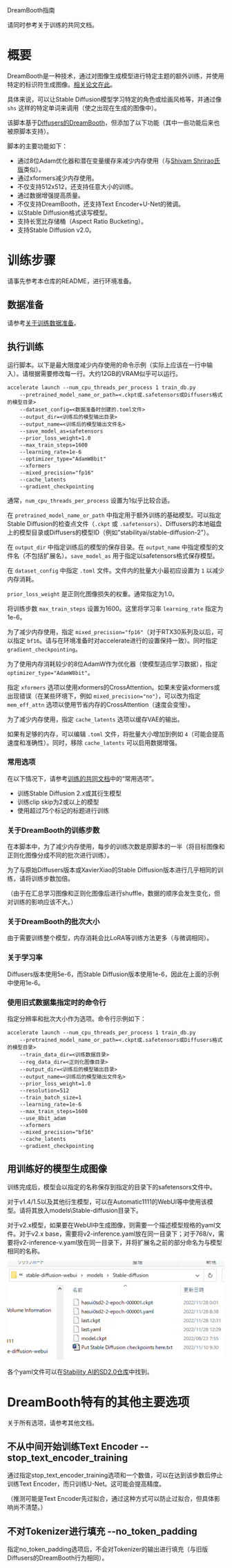DreamBooth指南

请同时参考关于训练的共同文档。

# 概要

DreamBooth是一种技术，通过对图像生成模型进行特定主题的额外训练，并使用特定的标识符生成图像。[相关论文在此](https://arxiv.org/abs/2208.12242)。

具体来说，可以让Stable Diffusion模型学习特定的角色或绘画风格等，并通过像 `shs` 这样的特定单词来调用（使之出现在生成的图像中）。

该脚本基于[Diffusers的DreamBooth](https://github.com/huggingface/diffusers/tree/main/examples/dreambooth)，但添加了以下功能（其中一些功能后来也被原脚本支持）。

脚本的主要功能如下：

- 通过8位Adam优化器和潜在变量缓存来减少内存使用（与[Shivam Shrirao氏版](https://github.com/ShivamShrirao/diffusers/tree/main/examples/dreambooth)类似）。
- 通过xformers减少内存使用。
- 不仅支持512x512，还支持任意大小的训练。
- 通过数据增强提高质量。
- 不仅支持DreamBooth，还支持Text Encoder+U-Net的微调。
- 以Stable Diffusion格式读写模型。
- 支持长宽比存储桶（Aspect Ratio Bucketing）。
- 支持Stable Diffusion v2.0。

# 训练步骤

请事先参考本仓库的README，进行环境准备。

## 数据准备

请参考[关于训练数据准备](./train.md)。

## 执行训练

运行脚本。以下是最大限度减少内存使用的命令示例（实际上应该在一行中输入）。请根据需要修改每一行。大约12GB的VRAM似乎可以运行。

```
accelerate launch --num_cpu_threads_per_process 1 train_db.py 
    --pretrained_model_name_or_path=<.ckpt或.safetensors或Diffusers格式的模型目录> 
    --dataset_config=<数据准备时创建的.toml文件> 
    --output_dir=<训练后的模型输出目录>  
    --output_name=<训练后的模型输出文件名> 
    --save_model_as=safetensors 
    --prior_loss_weight=1.0 
    --max_train_steps=1600 
    --learning_rate=1e-6 
    --optimizer_type="AdamW8bit" 
    --xformers 
    --mixed_precision="fp16" 
    --cache_latents 
    --gradient_checkpointing
```

通常，`num_cpu_threads_per_process` 设置为1似乎比较合适。

在 `pretrained_model_name_or_path` 中指定用于额外训练的基础模型。可以指定Stable Diffusion的检查点文件（`.ckpt` 或 `.safetensors`）、Diffusers的本地磁盘上的模型目录或Diffusers的模型ID（例如"stabilityai/stable-diffusion-2"）。

在 `output_dir` 中指定训练后的模型的保存目录。在 `output_name` 中指定模型的文件名（不包括扩展名）。`save_model_as` 用于指定以safetensors格式保存模型。

在 `dataset_config` 中指定 `.toml` 文件。文件内的批量大小最初应设置为 `1` 以减少内存消耗。

`prior_loss_weight` 是正则化图像损失的权重。通常指定为1.0。

将训练步数 `max_train_steps` 设置为1600。这里将学习率 `learning_rate` 指定为1e-6。

为了减少内存使用，指定 `mixed_precision="fp16"`（对于RTX30系列及以后，可以指定 `bf16`。请与在环境准备时对accelerate进行的设置保持一致）。同时指定 `gradient_checkpointing`。

为了使用内存消耗较少的8位AdamW作为优化器（使模型适应学习数据），指定 `optimizer_type="AdamW8bit"`。

指定 `xformers` 选项以使用xformers的CrossAttention。如果未安装xformers或出现错误（在某些环境下，例如 `mixed_precision="no"`），可以改为指定 `mem_eff_attn` 选项以使用节省内存的CrossAttention（速度会变慢）。

为了减少内存使用，指定 `cache_latents` 选项以缓存VAE的输出。

如果有足够的内存，可以编辑 `.toml` 文件，将批量大小增加到例如 `4`（可能会提高速度和准确性）。同时，移除 `cache_latents` 可以启用数据增强。

### 常用选项

在以下情况下，请参考[训练的共同文档](./train.md)中的“常用选项”。

- 训练Stable Diffusion 2.x或其衍生模型
- 训练clip skip为2或以上的模型
- 使用超过75个标记的标题进行训练

### 关于DreamBooth的训练步数

在本脚本中，为了减少内存使用，每步的训练次数是原脚本的一半（将目标图像和正则化图像分成不同的批次进行训练）。

为了与原始Diffusers版本或XavierXiao的Stable Diffusion版本进行几乎相同的训练，请将训练步数加倍。

（由于在汇总学习图像和正则化图像后进行shuffle，数据的顺序会发生变化，但对训练的影响应该不大。）

### 关于DreamBooth的批次大小

由于需要训练整个模型，内存消耗会比LoRA等训练方法更多（与微调相同）。

### 关于学习率

Diffusers版本使用5e-6，而Stable Diffusion版本使用1e-6，因此在上面的示例中使用1e-6。

### 使用旧式数据集指定时的命令行

指定分辨率和批次大小作为选项。命令行示例如下：

```
accelerate launch --num_cpu_threads_per_process 1 train_db.py 
    --pretrained_model_name_or_path=<.ckpt或.safetensors或Diffusers格式的模型目录> 
    --train_data_dir=<训练数据目录> 
    --reg_data_dir=<正则化图像目录> 
    --output_dir=<训练后的模型输出目录> 
    --output_name=<训练后的模型输出文件名> 
    --prior_loss_weight=1.0 
    --resolution=512 
    --train_batch_size=1 
    --learning_rate=1e-6 
    --max_train_steps=1600 
    --use_8bit_adam 
    --xformers 
    --mixed_precision="bf16" 
    --cache_latents
    --gradient_checkpointing
```

## 用训练好的模型生成图像

训练完成后，模型会以指定的名称保存到指定的目录下的safetensors文件中。

对于v1.4/1.5以及其他衍生模型，可以在Automatic1111的WebUI等中使用该模型。请将其放入models\Stable-diffusion目录下。

对于v2.x模型，如果要在WebUI中生成图像，则需要一个描述模型规格的yaml文件。对于v2.x base，需要将v2-inference.yaml放在同一目录下；对于768/v，需要将v2-inference-v.yaml放在同一目录下，并将扩展名之前的部分命名为与模型相同的名称。

![image](./img/210776915-061d79c3-6582-42c2-8884-8b91d2f07313.png)

各个yaml文件可以在[Stability AI的SD2.0仓库](https://github.com/Stability-AI/stablediffusion/tree/main/configs/stable-diffusion)中找到。

# DreamBooth特有的其他主要选项

关于所有选项，请参考其他文档。

## 不从中间开始训练Text Encoder --stop_text_encoder_training

通过指定stop_text_encoder_training选项和一个数值，可以在达到该步数后停止训练Text Encoder，而只训练U-Net。这可能会提高精度。

（推测可能是Text Encoder先过拟合，通过这种方式可以防止过拟合，但具体影响尚不清楚。）

## 不对Tokenizer进行填充 --no_token_padding

指定no_token_padding选项后，不会对Tokenizer的输出进行填充（与旧版Diffusers的DreamBooth行为相同）。